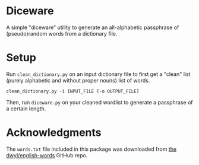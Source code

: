 # Diceware

A simple "diceware" utility to generate an all-alphabetic
passphrase of (pseudo)random words from a dictionary file.

# Setup

Run `clean_dictionary.py` on an input dictionary file to first
get a "clean" list (purely alphabetic and without proper nouns)
list of words.

```
clean_dictionary.py -i INPUT_FILE [-o OUTPUT_FILE]
```

Then, run `diceware.py` on your cleaned wordlist to generate a
passphrase of a certain length.

# Acknowledgments

The `words.txt` file included in this package was downloaded from
[the dwyl/english-words](https://github.com/dwyl/english-words)
GitHub repo.

